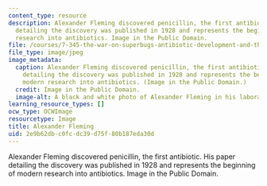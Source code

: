 ```yaml
---
content_type: resource
description: Alexander Fleming discovered penicillin, the first antibiotic. His paper
  detailing the discovery was published in 1928 and represents the beginning of modern
  research into antibiotics. Image in the Public Domain.
file: /courses/7-345-the-war-on-superbugs-antibiotic-development-and-the-emergence-of-drug-resistant-bacteria-fall-2015/2e9b62dbc0fcdc39d75f80b187eda30d_7-345f15.jpg
file_type: image/jpeg
image_metadata:
  caption: Alexander Fleming discovered penicillin, the first antibiotic. His paper
    detailing the discovery was published in 1928 and represents the beginning of
    modern research into antibiotics. (Image in the Public Domain.)
  credit: Image in the Public Domain.
  image-alt: A black and white photo of Alexander Fleming in his laboratory.
learning_resource_types: []
ocw_type: OCWImage
resourcetype: Image
title: Alexander Fleming
uid: 2e9b62db-c0fc-dc39-d75f-80b187eda30d
---
```

Alexander Fleming discovered penicillin, the first antibiotic. His paper detailing the discovery was published in 1928 and represents the beginning of modern research into antibiotics. Image in the Public Domain.


